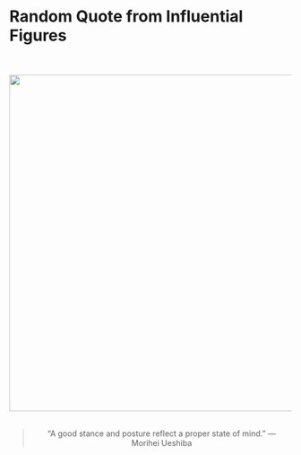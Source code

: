 # Random Quote from Influential Figures

<div align="center">
  <br>
  <br>
  <a href="https://en.wikipedia.org/wiki/Morihei_Ueshiba" title="Morihei Ueshiba - Wikipedia"><img src="https://upload.wikimedia.org/wikipedia/en/0/0f/Morihei_Ueshiba_Portrait.jpg" width="600px"></a>
  <br>
  <br>
  <blockquote>&ldquo;A good stance and posture reflect a proper state of mind.&rdquo; &mdash; <footer>Morihei Ueshiba</footer></blockquote>
</div>
  